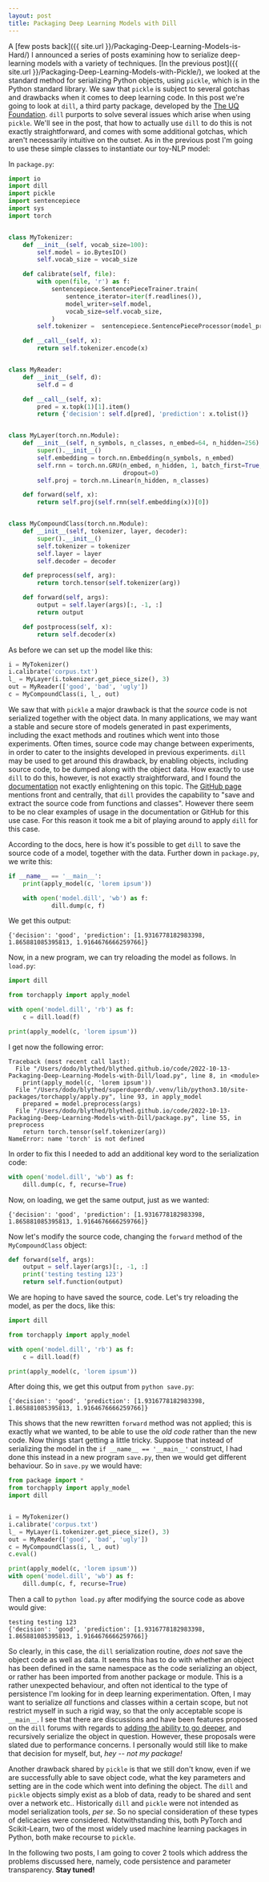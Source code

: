 ```yaml
---
layout: post
title: Packaging Deep Learning Models with Dill
---
```


A  [few posts back]({{ site.url }}/Packaging-Deep-Learning-Models-is-Hard/) I announced a series of posts examining how to serialize deep-learning models with a variety of techniques. [In the previous post]({{ site.url }}/Packaging-Deep-Learning-Models-with-Pickle/), we looked at the standard method for serializing Python objects, using `pickle`, which is in the Python standard library. We saw that `pickle` is subject to several gotchas and drawbacks when it comes to deep learning code. In this post we're going to look at `dill`, a third party package, developed by the [The UQ Foundation](https://github.com/uqfoundation). `dill` purports to solve several issues which arise when using `pickle`. We'll see in the post, that how to actually use `dill` to do this is not exactly straightforward, and comes with some additional gotchas, which aren't necessarily intuitive on the outset. As in the previous post I'm going to use these simple classes to instantiate our toy-NLP model:

In `package.py`:

```python
import io
import dill
import pickle
import sentencepiece
import sys
import torch


class MyTokenizer:
    def __init__(self, vocab_size=100):
        self.model = io.BytesIO()
        self.vocab_size = vocab_size

    def calibrate(self, file):
        with open(file, 'r') as f:
            sentencepiece.SentencePieceTrainer.train(
                sentence_iterator=iter(f.readlines()),
                model_writer=self.model,
                vocab_size=self.vocab_size,
            )
        self.tokenizer =  sentencepiece.SentencePieceProcessor(model_proto=self.model.getvalue())

    def __call__(self, x):
        return self.tokenizer.encode(x)


class MyReader:
    def __init__(self, d):
        self.d = d

    def __call__(self, x):
        pred = x.topk(1)[1].item()
        return {'decision': self.d[pred], 'prediction': x.tolist()}


class MyLayer(torch.nn.Module):
    def __init__(self, n_symbols, n_classes, n_embed=64, n_hidden=256):
        super().__init__()
        self.embedding = torch.nn.Embedding(n_symbols, n_embed)
        self.rnn = torch.nn.GRU(n_embed, n_hidden, 1, batch_first=True,
                                dropout=0)
        self.proj = torch.nn.Linear(n_hidden, n_classes)

    def forward(self, x):
        return self.proj(self.rnn(self.embedding(x))[0])


class MyCompoundClass(torch.nn.Module):
    def __init__(self, tokenizer, layer, decoder):
        super().__init__()
        self.tokenizer = tokenizer
        self.layer = layer
        self.decoder = decoder

    def preprocess(self, arg):
        return torch.tensor(self.tokenizer(arg))

    def forward(self, args):
        output = self.layer(args)[:, -1, :]
        return output

    def postprocess(self, x):
        return self.decoder(x)
```

As before we can set up the model like this:

```python
i = MyTokenizer()
i.calibrate('corpus.txt')
l_ = MyLayer(i.tokenizer.get_piece_size(), 3)
out = MyReader(['good', 'bad', 'ugly'])
c = MyCompoundClass(i, l_, out)
```

We saw that with `pickle` a major drawback is that the *source* code is not serialized together with the object data. In many applications, we may want a stable and secure store of models generated in past experiments, including the exact methods and routines which went into those experiments. Often times, source code may change between experiments, in order to cater to the insights developed in previous experiments. `dill` may be used to get around this drawback, by enabling objects, including source code, to be dumped along with the object data. How exactly to use `dill` to do this, however, is not exactly straightforward, and I found the [documentation]() not exactly enlightening on this topic. The [GitHub page](https://github.com/uqfoundation/dill) mentions front and centrally, that `dill` provides the capability to "save and extract the source code from functions and classes". However there seem to be no clear examples of usage in the documentation or GitHub for this use case. For this reason it took me a bit of playing around to apply `dill` for this case.

According to the docs, here is how it's possible to get `dill` to save the source code of a model, together with the data. Further down in `package.py`, we write this:

```python
if __name__ == '__main__':
    print(apply_model(c, 'lorem ipsum'))

    with open('model.dill', 'wb') as f:
    		dill.dump(c, f)
```

We get this output:

```
{'decision': 'good', 'prediction': [1.9316778182983398, 1.865881085395813, 1.9164676666259766]}
```

Now, in a new program, we can try reloading the model as follows. In `load.py`:

```python
import dill

from torchapply import apply_model

with open('model.dill', 'rb') as f:
    c = dill.load(f)

print(apply_model(c, 'lorem ipsum'))
```

I get now the following error:

```
Traceback (most recent call last):
  File "/Users/dodo/blythed/blythed.github.io/code/2022-10-13-Packaging-Deep-Learning-Models-with-Dill/load.py", line 8, in <module>
    print(apply_model(c, 'lorem ipsum'))
  File "/Users/dodo/blythed/superduperdb/.venv/lib/python3.10/site-packages/torchapply/apply.py", line 93, in apply_model
    prepared = model.preprocess(args)
  File "/Users/dodo/blythed/blythed.github.io/code/2022-10-13-Packaging-Deep-Learning-Models-with-Dill/package.py", line 55, in preprocess
    return torch.tensor(self.tokenizer(arg))
NameError: name 'torch' is not defined
```

In order to fix this I needed to add an additional key word to the serialization code:

```python
with open('model.dill', 'wb') as f:
    dill.dump(c, f, recurse=True)
```

Now, on loading, we get the same output, just as we wanted:

```
{'decision': 'good', 'prediction': [1.9316778182983398, 1.865881085395813, 1.9164676666259766]}
```

Now let's modify the source code, changing the `forward` method of the `MyCompoundClass` object:

```python
def forward(self, args):
    output = self.layer(args)[:, -1, :]
    print('testing testing 123')
    return self.function(output)
```

We are hoping to have saved the source, code. Let's try reloading the model, as per the docs, like this:

```python
import dill

from torchapply import apply_model

with open('model.dill', 'rb') as f:
    c = dill.load(f)

print(apply_model(c, 'lorem ipsum'))
```

After doing this, we get this output from `python save.py`:

```
{'decision': 'good', 'prediction': [1.9316778182983398, 1.865881085395813, 1.9164676666259766]}
```

This shows that the new rewritten `forward` method was not applied; this is exactly what we wanted, to be able to use the *old code* rather than the new code.
Now things start getting a little tricky. Suppose that instead of serializing the model in the `if __name__ == '__main__'` construct, I had done this instead in a new program `save.py`, then we would get different behaviour. So in `save.py` we would have:

```python
from package import *
from torchapply import apply_model
import dill


i = MyTokenizer()
i.calibrate('corpus.txt')
l_ = MyLayer(i.tokenizer.get_piece_size(), 3)
out = MyReader(['good', 'bad', 'ugly'])
c = MyCompoundClass(i, l_, out)
c.eval()

print(apply_model(c, 'lorem ipsum'))
with open('model.dill', 'wb') as f:
    dill.dump(c, f, recurse=True)

```

Then a call to `python load.py` after modifying the source code as above would give:

```
testing testing 123
{'decision': 'good', 'prediction': [1.9316778182983398, 1.865881085395813, 1.9164676666259766]}
```

So clearly, in this case, the `dill` serialization routine, *does not* save the object code as well as data. It seems this has to do with whether an object has been defined in the same namespace as the code serializing an object, or rather has been imported from another package or module. This is a rather unexpected behaviour, and often not identical to the type of persistence I'm looking for in deep learning experimentation. Often, I may want to serialize *all* functions and classes within a certain scope, but not restrict myself in such a rigid way, so that the only acceptable scope is `__main__`. I see that there are discussions and have been features proposed on the `dill` forums with regards to [adding the ability to go deeper](https://github.com/uqfoundation/dill/pull/47), and recursively serialize the object in question. However, these proposals were slated due to performance concerns. I personally would still like to make that decision for myself, but, *hey -- not my package!*

Another drawback shared by `pickle` is that we still don't know, even if we are successfully able to save object code, what the key parameters and setting are in the code which went into defining the object. The `dill` and `pickle` objects simply exist as a blob of data, ready to be shared and sent over a network etc.. Historically `dill` and `pickle` were not intended as model serialization tools, *per se*. So no special consideration of these types of delicacies were considered. Notwithstanding this, both PyTorch and Scikit-Learn, two of the most widely used machine learning packages in Python, both make recourse to `pickle`.

In the following two posts, I am going to cover 2 tools which address the problems discussed here, namely, code persistence and parameter transparency. **Stay tuned!**

